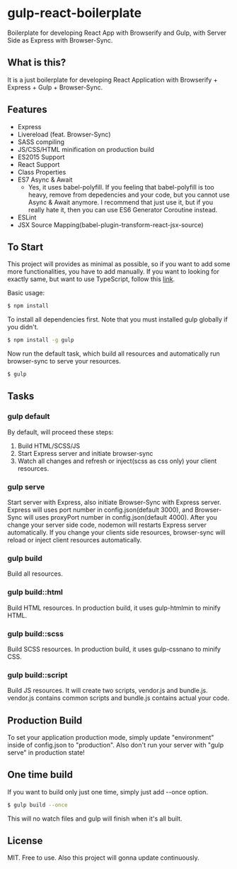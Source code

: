 # gulp-react-boilerplate
Boilerplate for developing React App with Browserify and Gulp, with Server Side as Express with Browser-Sync.


## What is this?
It is a just boilerplate for developing React Application with Browserify + Express + Gulp + Browser-Sync.


## Features
- Express
- Livereload (feat. Browser-Sync)
- SASS compiling
- JS/CSS/HTML minification on production build
- ES2015 Support
- React Support
- Class Properties
- ES7 Async & Await
	- Yes, it uses babel-polyfill. If you feeling that babel-polyfill is too heavy, remove from depedencies and your code, but you cannot use Async & Await anymore. I recommend that just use it, but if you really hate it, then you can use ES6 Generator Coroutine instead.
- ESLint
- JSX Source Mapping(babel-plugin-transform-react-jsx-source)


## To Start
This project will provides as minimal as possible, so if you want to add some more functionalities, you have to add manually.
If you want to looking for exactly same, but want to use TypeScript, follow this [link](https://github.com/rico345100/gulp-react-typescript-boilerplate).

Basic usage:

```bash
$ npm install
```

To install all dependencies first. Note that you must installed gulp globally if you didn't.
```bash
$ npm install -g gulp
```

Now run the default task, which build all resources and automatically run browser-sync to serve your resources.
```bash
$ gulp
```


## Tasks
### gulp default
By default, will proceed these steps:

1. Build HTML/SCSS/JS
2. Start Express server and initiate browser-sync
3. Watch all changes and refresh or inject(scss as css only) your client resources.

### gulp serve
Start server with Express, also initiate Browser-Sync with Express server.
Express will uses port number in config.json(default 3000), and Browser-Sync will uses proxyPort number in config.json(default 4000).
After you change your server side code, nodemon will restarts Express server automatically.
If you change your clients side resources, browser-sync will reload or inject client resources automatically.

### gulp build
Build all resources.

### gulp build::html
Build HTML resources. In production build, it uses gulp-htmlmin to minify HTML.

### gulp build::scss
Build SCSS resources. In production build, it uses gulp-cssnano to minify CSS.

### gulp build::script
Build JS resources. It will create two scripts, vendor.js and bundle.js.
vendor.js contains common scripts and bundle.js contains actual your code.


## Production Build
To set your application production mode, simply update "environment" inside of config.json to "production".
Also don't run your server with "gulp serve" in production state!


## One time build
If you want to build only just one time, simply just add --once option.
```bash
$ gulp build --once
```

This will no watch files and gulp will finish when it's all built.


## License
MIT. Free to use. Also this project will gonna update continuously.